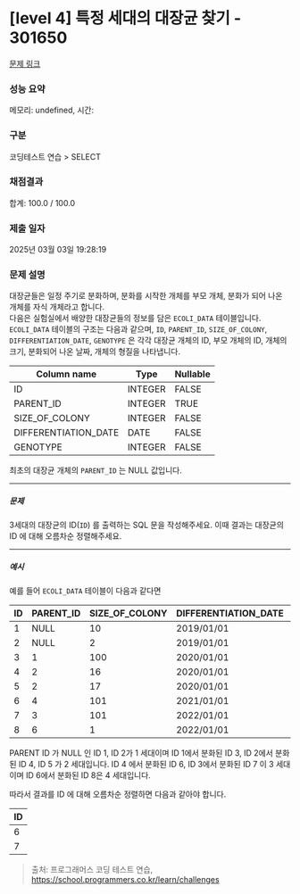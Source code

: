 # [level 4] 특정 세대의 대장균 찾기 - 301650 

[문제 링크](https://school.programmers.co.kr/learn/courses/30/lessons/301650) 

### 성능 요약

메모리: undefined, 시간: 

### 구분

코딩테스트 연습 > SELECT

### 채점결과

합계: 100.0 / 100.0

### 제출 일자

2025년 03월 03일 19:28:19

### 문제 설명

<p style="user-select: auto !important;">대장균들은 일정 주기로 분화하며, 분화를 시작한 개체를 부모 개체, 분화가 되어 나온 개체를 자식 개체라고 합니다.<br style="user-select: auto !important;">
다음은 실험실에서 배양한 대장균들의 정보를 담은 <code style="user-select: auto !important;">ECOLI_DATA</code> 테이블입니다. <code style="user-select: auto !important;">ECOLI_DATA</code> 테이블의 구조는 다음과 같으며,  <code style="user-select: auto !important;">ID</code>, <code style="user-select: auto !important;">PARENT_ID</code>, <code style="user-select: auto !important;">SIZE_OF_COLONY</code>, <code style="user-select: auto !important;">DIFFERENTIATION_DATE</code>, <code style="user-select: auto !important;">GENOTYPE</code> 은 각각 대장균 개체의 ID, 부모 개체의 ID, 개체의 크기, 분화되어 나온 날짜, 개체의 형질을 나타냅니다.</p>
<table class="table" style="user-select: auto !important;">
        <thead style="user-select: auto !important;"><tr style="user-select: auto !important;">
<th style="user-select: auto !important;">Column name</th>
<th style="user-select: auto !important;">Type</th>
<th style="user-select: auto !important;">Nullable</th>
</tr>
</thead>
        <tbody style="user-select: auto !important;"><tr style="user-select: auto !important;">
<td style="user-select: auto !important;">ID</td>
<td style="user-select: auto !important;">INTEGER</td>
<td style="user-select: auto !important;">FALSE</td>
</tr>
<tr style="user-select: auto !important;">
<td style="user-select: auto !important;">PARENT_ID</td>
<td style="user-select: auto !important;">INTEGER</td>
<td style="user-select: auto !important;">TRUE</td>
</tr>
<tr style="user-select: auto !important;">
<td style="user-select: auto !important;">SIZE_OF_COLONY</td>
<td style="user-select: auto !important;">INTEGER</td>
<td style="user-select: auto !important;">FALSE</td>
</tr>
<tr style="user-select: auto !important;">
<td style="user-select: auto !important;">DIFFERENTIATION_DATE</td>
<td style="user-select: auto !important;">DATE</td>
<td style="user-select: auto !important;">FALSE</td>
</tr>
<tr style="user-select: auto !important;">
<td style="user-select: auto !important;">GENOTYPE</td>
<td style="user-select: auto !important;">INTEGER</td>
<td style="user-select: auto !important;">FALSE</td>
</tr>
</tbody>
      </table>
<p style="user-select: auto !important;">최초의 대장균 개체의 <code style="user-select: auto !important;">PARENT_ID</code> 는 NULL 값입니다.</p>

<hr style="user-select: auto !important;">

<h5 style="user-select: auto !important;">문제</h5>

<p style="user-select: auto !important;">3세대의 대장균의 ID(<code style="user-select: auto !important;">ID</code>) 를 출력하는 SQL 문을 작성해주세요. 이때 결과는 대장균의 ID 에 대해 오름차순 정렬해주세요.</p>

<hr style="user-select: auto !important;">

<h5 style="user-select: auto !important;">예시</h5>

<p style="user-select: auto !important;">예를 들어 <code style="user-select: auto !important;">ECOLI_DATA</code> 테이블이 다음과 같다면</p>
<table class="table" style="user-select: auto !important;">
        <thead style="user-select: auto !important;"><tr style="user-select: auto !important;">
<th style="user-select: auto !important;">ID</th>
<th style="user-select: auto !important;">PARENT_ID</th>
<th style="user-select: auto !important;">SIZE_OF_COLONY</th>
<th style="user-select: auto !important;">DIFFERENTIATION_DATE</th>
<th style="user-select: auto !important;">GENOTYPE</th>
</tr>
</thead>
        <tbody style="user-select: auto !important;"><tr style="user-select: auto !important;">
<td style="user-select: auto !important;">1</td>
<td style="user-select: auto !important;">NULL</td>
<td style="user-select: auto !important;">10</td>
<td style="user-select: auto !important;">2019/01/01</td>
<td style="user-select: auto !important;">5</td>
</tr>
<tr style="user-select: auto !important;">
<td style="user-select: auto !important;">2</td>
<td style="user-select: auto !important;">NULL</td>
<td style="user-select: auto !important;">2</td>
<td style="user-select: auto !important;">2019/01/01</td>
<td style="user-select: auto !important;">3</td>
</tr>
<tr style="user-select: auto !important;">
<td style="user-select: auto !important;">3</td>
<td style="user-select: auto !important;">1</td>
<td style="user-select: auto !important;">100</td>
<td style="user-select: auto !important;">2020/01/01</td>
<td style="user-select: auto !important;">4</td>
</tr>
<tr style="user-select: auto !important;">
<td style="user-select: auto !important;">4</td>
<td style="user-select: auto !important;">2</td>
<td style="user-select: auto !important;">16</td>
<td style="user-select: auto !important;">2020/01/01</td>
<td style="user-select: auto !important;">4</td>
</tr>
<tr style="user-select: auto !important;">
<td style="user-select: auto !important;">5</td>
<td style="user-select: auto !important;">2</td>
<td style="user-select: auto !important;">17</td>
<td style="user-select: auto !important;">2020/01/01</td>
<td style="user-select: auto !important;">6</td>
</tr>
<tr style="user-select: auto !important;">
<td style="user-select: auto !important;">6</td>
<td style="user-select: auto !important;">4</td>
<td style="user-select: auto !important;">101</td>
<td style="user-select: auto !important;">2021/01/01</td>
<td style="user-select: auto !important;">22</td>
</tr>
<tr style="user-select: auto !important;">
<td style="user-select: auto !important;">7</td>
<td style="user-select: auto !important;">3</td>
<td style="user-select: auto !important;">101</td>
<td style="user-select: auto !important;">2022/01/01</td>
<td style="user-select: auto !important;">23</td>
</tr>
<tr style="user-select: auto !important;">
<td style="user-select: auto !important;">8</td>
<td style="user-select: auto !important;">6</td>
<td style="user-select: auto !important;">1</td>
<td style="user-select: auto !important;">2022/01/01</td>
<td style="user-select: auto !important;">27</td>
</tr>
</tbody>
      </table>
<p style="user-select: auto !important;">PARENT ID 가 NULL 인 ID 1, ID 2가 1 세대이며 ID 1에서 분화된 ID 3, ID 2에서 분화된 ID 4, ID 5 가 2 세대입니다. ID 4 에서 분화된 ID 6, ID 3에서 분화된 ID 7 이 3 세대이며 ID 6에서 분화된 ID 8은 4 세대입니다.</p>

<p style="user-select: auto !important;">따라서 결과를 ID 에 대해 오름차순 정렬하면 다음과 같아야 합니다.</p>
<table class="table" style="user-select: auto !important;">
        <thead style="user-select: auto !important;"><tr style="user-select: auto !important;">
<th style="user-select: auto !important;">ID</th>
</tr>
</thead>
        <tbody style="user-select: auto !important;"><tr style="user-select: auto !important;">
<td style="user-select: auto !important;">6</td>
</tr>
<tr style="user-select: auto !important;">
<td style="user-select: auto !important;">7</td>
</tr>
</tbody>
      </table>

> 출처: 프로그래머스 코딩 테스트 연습, https://school.programmers.co.kr/learn/challenges